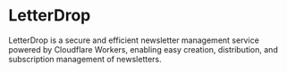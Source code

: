 # LetterDrop

LetterDrop is a secure and efficient newsletter management service powered by Cloudflare Workers, enabling easy creation, distribution, and subscription management of newsletters.
